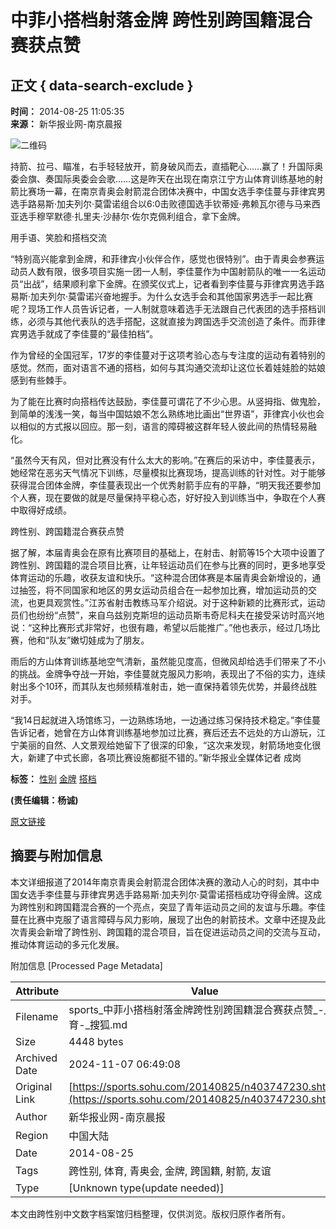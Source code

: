 # 中菲小搭档射落金牌 跨性别跨国籍混合赛获点赞

## 正文 { data-search-exclude }


**时间：** 2014-08-25 11:05:35  
**来源：** 新华报业网-南京晨报  

![二维码](https://s1.rr.itc.cn/qrcode/m/n/403747230.png)

持箭、拉弓、瞄准，右手轻轻放开，箭身破风而去，直插靶心……赢了！升国际奥委会旗、奏国际奥委会会歌……这是昨天在出现在南京江宁方山体育训练基地的射箭比赛场一幕，在南京青奥会射箭混合团体决赛中，中国女选手李佳蔓与菲律宾男选手路易斯·加夫列尔·莫雷诺组合以6:0击败德国选手钦蒂娅·弗赖瓦尔德与马来西亚选手穆罕默德·扎里夫·沙赫尔·佐尔克佩利组合，拿下金牌。

用手语、笑脸和搭档交流

“特别高兴能拿到金牌，和菲律宾小伙伴合作，感觉也很特别”。由于青奥会参赛运动员人数有限，很多项目实施一团一人制，李佳蔓作为中国射箭队的唯一一名运动员“出战”，结果顺利拿下金牌。在颁奖仪式上，记者看到李佳蔓与菲律宾男选手路易斯·加夫列尔·莫雷诺兴奋地握手。为什么女选手会和其他国家男选手一起比赛呢？现场工作人员告诉记者，一人制就意味着选手无法跟自己代表团的选手搭档训练，必须与其他代表队的选手搭配，这就直接为跨国选手交流创造了条件。而菲律宾男选手就成了李佳蔓的“最佳拍档”。

作为曾经的全国冠军，17岁的李佳蔓对于这项考验心态与专注度的运动有着特别的感觉。然而，面对语言不通的搭档，如何与其沟通交流却让这位长着娃娃脸的姑娘感到有些棘手。

为了能在比赛时向搭档传达鼓励，李佳蔓可谓花了不少心思。从竖拇指、做鬼脸，到简单的浅浅一笑，每当中国姑娘不怎么熟练地比画出“世界语”，菲律宾小伙也会以相似的方式报以回应。那一刻，语言的障碍被这群年轻人彼此间的热情轻易融化。

“虽然今天有风，但对比赛没有什么太大的影响。”在赛后的采访中，李佳蔓表示，她经常在恶劣天气情况下训练，尽量模拟比赛现场，提高训练的针对性。对于能够获得混合团体金牌，李佳蔓表现出一个优秀射箭手应有的平静，“明天我还要参加个人赛，现在要做的就是尽量保持平稳心态，好好投入到训练当中，争取在个人赛中取得好成绩。

跨性别、跨国籍混合赛获点赞

据了解，本届青奥会在原有比赛项目的基础上，在射击、射箭等15个大项中设置了跨性别、跨国籍的混合项目比赛，让年轻运动员们在参与比赛的同时，更多地享受体育运动的乐趣，收获友谊和快乐。“这种混合团体赛是本届青奥会新增设的，通过抽签，将不同国家和地区的男女运动员组合在一起参加比赛，增加运动员的交流，也更具观赏性。”江苏省射击教练马军介绍说。对于这种新颖的比赛形式，运动员们也纷纷“点赞”，来自乌兹别克斯坦的运动员斯韦奇尼科夫在接受采访时高兴地说：“这种比赛形式非常好，也很有趣，希望以后能推广。”他也表示，经过几场比赛，他和“队友”嫩切娃成为了朋友。

雨后的方山体育训练基地空气清新，虽然能见度高，但微风却给选手们带来了不小的挑战。金牌争夺战一开始，李佳蔓就克服风力影响，表现出了不俗的实力，连续射出多个10环，而其队友也频频精准射击，她一直保持着领先优势，并最终战胜对手。

“我14日起就进入场馆练习，一边熟练场地，一边通过练习保持技术稳定。”李佳蔓告诉记者，她曾在方山体育训练基地参加过比赛，赛后还去不远处的方山游玩，江宁美丽的自然、人文景观给她留下了很深的印象，“这次来发现，射箭场地变化很大，新建了中式长廊，各项比赛设施都挺不错的。”新华报业全媒体记者 成岗

**标签：** [性别](https://sitemap.sohu.com/tag_20131210/xingbie_d0_d4_b1_f0.shtml) [金牌](https://sitemap.sohu.com/tag_20131210/jinpai_bd_f0_c5_c6.shtml) [搭档](https://sitemap.sohu.com/tag_20131210/dadang_b4_ee_b5_b5.shtml)

**(责任编辑：杨诚)**  

[原文链接](https://sports.sohu.com/20140825/n403747230.shtml)

## 摘要与附加信息

<!-- tcd_abstract -->
本文详细报道了2014年南京青奥会射箭混合团体决赛的激动人心的时刻，其中中国女选手李佳蔓与菲律宾男选手路易斯·加夫列尔·莫雷诺搭档成功夺得金牌。这成为跨性别和跨国籍混合赛的一个亮点，突显了青年运动员之间的友谊与乐趣。李佳蔓在比赛中克服了语言障碍与风力影响，展现了出色的射箭技术。文章中还提及此次青奥会新增了跨性别、跨国籍的混合项目，旨在促进运动员之间的交流与互动，推动体育运动的多元化发展。
<!-- tcd_abstract_end -->

附加信息 [Processed Page Metadata]

| Attribute       | Value                                  |
|-----------------|----------------------------------------|
| Filename        | sports_中菲小搭档射落金牌跨性别跨国籍混合赛获点赞_-_体育-_搜狐.md                             |
| Size            | 4448 bytes                           |
| Archived Date   | 2024-11-07 06:49:08                             |
| Original Link   | [https://sports.sohu.com/20140825/n403747230.shtml](https://sports.sohu.com/20140825/n403747230.shtml)                       |
| Author          | 新华报业网-南京晨报                               |
| Region          | 中国大陆                               |
| Date            | 2014-08-25                                 |
| Tags            | 跨性别, 体育, 青奥会, 金牌, 跨国籍, 射箭, 友谊                                 |
| Type            | [Unknown type(update needed)]                                 |
<!-- tcd_table_end -->

本文由跨性别中文数字档案馆归档整理，仅供浏览。版权归原作者所有。
